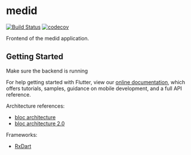 # medid

[![Build Status](https://travis-ci.com/pprintz/medid-frontend.svg?branch=master)](https://travis-ci.com/pprintz/medid-frontend)
[![codecov](https://codecov.io/gh/pprintz/medid-frontend/branch/master/graph/badge.svg)](https://codecov.io/gh/pprintz/medid-frontend)



Frontend of the medid application.

## Getting Started

Make sure the backend is running

For help getting started with Flutter, view our
[online documentation](https://flutter.io/docs), which offers tutorials,
samples, guidance on mobile development, and a full API reference.

Architecture references:
- [bloc architecture](https://medium.com/flutterpub/architecting-your-flutter-project-bd04e144a8f1)
- [bloc architecture 2.0](https://medium.com/flutterpub/architect-your-flutter-project-using-bloc-pattern-part-2-d8dd1eca9ba5)

Frameworks:
- [RxDart](https://pub.dartlang.org/packages/rxdart)
